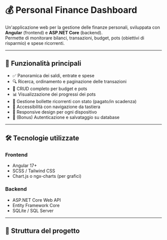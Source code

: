 # 💰 Personal Finance Dashboard

Un'applicazione web per la gestione delle finanze personali, sviluppata con **Angular** (frontend) e **ASP.NET Core** (backend).  
Permette di monitorare bilanci, transazioni, budget, pots (obiettivi di risparmio) e spese ricorrenti.

---

## 🚀 Funzionalità principali

- ✅ Panoramica dei saldi, entrate e spese
- 🔍 Ricerca, ordinamento e paginazione delle transazioni
- 🧾 CRUD completo per budget e pots
- 📊 Visualizzazione dei progressi dei pots
- 💸 Gestione bollette ricorrenti con stato (pagato/in scadenza)
- 🧠 Accessibilità con navigazione da tastiera
- 📱 Responsive design per ogni dispositivo
- 🔐 (Bonus) Autenticazione e salvataggio su database

---

## 🛠️ Tecnologie utilizzate

### Frontend
- Angular 17+
- SCSS / Tailwind CSS
- Chart.js o ngx-charts (per grafici)

### Backend
- ASP.NET Core Web API
- Entity Framework Core
- SQLite / SQL Server

---

## 📂 Struttura del progetto
